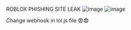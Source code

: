 ROBLOX PHISHING SITE LEAK
![image](https://user-images.githubusercontent.com/115323532/195975925-e6d6d1e2-b53b-4bec-a718-313307ed57b4.png)
![image](https://user-images.githubusercontent.com/115323532/195975956-fc2c6930-66b8-40da-8890-f4655bfd1648.png)

Change webhook in lol.js file 😨😨
